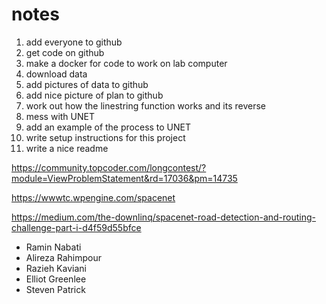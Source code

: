# notes
1. add everyone to github
2. get code on github
3. make a docker for code to work on lab computer
4. download data
5. add pictures of data to github
6. add nice picture of plan to github
7. work out how the linestring function works and its reverse
8. mess with UNET
9. add an example of the process to UNET
10. write setup instructions for this project
11. write a nice readme

https://community.topcoder.com/longcontest/?module=ViewProblemStatement&rd=17036&pm=14735

https://wwwtc.wpengine.com/spacenet

https://medium.com/the-downlinq/spacenet-road-detection-and-routing-challenge-part-i-d4f59d55bfce

* Ramin Nabati
* Alireza Rahimpour
* Razieh Kaviani
* Elliot Greenlee
* Steven Patrick
